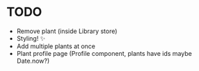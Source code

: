 # TODO

* Remove plant (inside Library store)
* Styling! ✨
* Add multiple plants at once
* Plant profile page (Profile component, plants have ids maybe Date.now?)